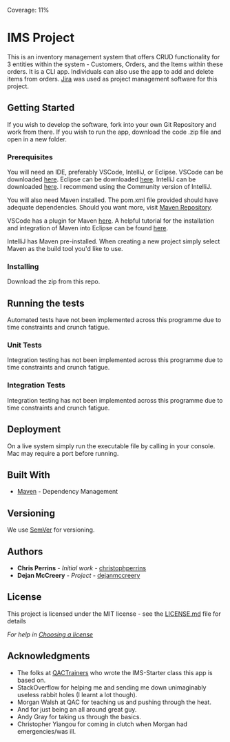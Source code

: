 Coverage: 11%

# IMS Project

This is an inventory management system that offers CRUD functionality for 3 entities within the system - Customers, Orders, and the Items within these orders.
It is a CLI app. Individuals can also use the app to add and delete items from orders.
[Jira](https://d-mac.atlassian.net/jira/software/projects/SCFPS/boards/3/roadmap) was used as project management software for this project.

## Getting Started

If you wish to develop the software, fork into your own Git Repository and work from there.
If you wish to run the app, download the code .zip file and open in a new folder.

### Prerequisites

You will need an IDE, preferably VSCode, IntelliJ, or Eclipse.
VSCode can be downloaded [here](https://code.visualstudio.com/download).
Eclipse can be downloaded [here](https://www.eclipse.org/downloads/).
IntelliJ can be downloaded [here](https://www.jetbrains.com/idea/download/#section=mac).
I recommend using the Community version of IntelliJ.

You will also need Maven installed. The pom.xml file provided should have adequate dependencies.
Should you want more, visit [Maven Repository](https://mvnrepository.com).

VSCode has a plugin for Maven [here](https://marketplace.visualstudio.com/items?itemName=vscjava.vscode-maven).
A helpful tutorial for the installation and integration of Maven into Eclipse can be found [here](https://www.vogella.com/tutorials/EclipseMaven/article.html).

IntelliJ has Maven pre-installed. 
When creating a new project simply select Maven as the build tool you'd like to use.


### Installing

Download the zip from this repo.

## Running the tests

Automated tests have not been implemented across this programme due to time constraints and crunch fatigue.

### Unit Tests 

Integration testing has not been implemented across this programme due to time constraints and crunch fatigue.

### Integration Tests 

Integration testing has not been implemented across this programme due to time constraints and crunch fatigue.

## Deployment

On a live system simply run the executable file by calling in your console. Mac may require a port before running.

## Built With

* [Maven](https://maven.apache.org/) - Dependency Management

## Versioning

We use [SemVer](http://semver.org/) for versioning.

## Authors

* **Chris Perrins** - *Initial work* - [christophperrins](https://github.com/christophperrins)
* **Dejan McCreery** - *Project* - [dejanmccreery](https://github.com/dejanmccreery)


## License

This project is licensed under the MIT license - see the [LICENSE.md](LICENSE.md) file for details 

*For help in [Choosing a license](https://choosealicense.com/)*

## Acknowledgments

* The folks at [QACTrainers](https://github.com/QACTrainers) who wrote the IMS-Starter class this app is based on.
* StackOverflow for helping me and sending me down unimaginably useless rabbit holes (I learnt a lot though).
* Morgan Walsh at QAC for teaching us and pushing through the heat. 
* And for just being an all around great guy.
* Andy Gray for taking us through the basics.
* Christopher Yiangou for coming in clutch when Morgan had emergencies/was ill.
